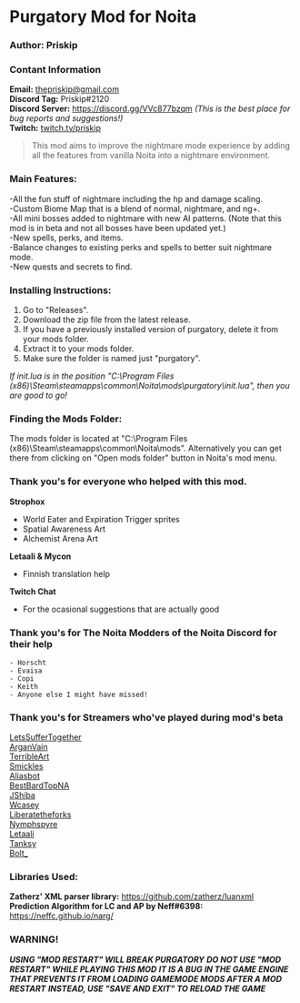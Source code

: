 # Purgatory Mod for Noita
### Author: Priskip 

### Contant Information
**Email:** thepriskip@gmail.com  
**Discord Tag:** Priskip#2120  
**Discord Server:** https://discord.gg/VVc877bzqm *(This is the best place for bug reports and suggestions!)*  
**Twitch:** [twitch.tv/priskip](https://www.twitch.tv/priskip)  

> This mod aims to improve the nightmare mode experience by adding all the features from vanilla Noita into a nightmare environment. 

### Main Features:
-All the fun stuff of nightmare including the hp and damage scaling.  
-Custom Biome Map that is a blend of normal, nightmare, and ng+.  
-All mini bosses added to nightmare with new AI patterns. (Note that this mod is in beta and not all bosses have been updated yet.)  
-New spells, perks, and items.  
-Balance changes to existing perks and spells to better suit nightmare mode.  
-New quests and secrets to find.  

### Installing Instructions:
1. Go to "Releases".
2. Download the zip file from the latest release.
3. If you have a previously installed version of purgatory, delete it from your mods folder.
4. Extract it to your mods folder.
5. Make sure the folder is named just "purgatory".

*If init.lua is in the position "C:\Program Files (x86)\Steam\steamapps\common\Noita\mods\purgatory\init.lua", then you are good to go!*

### Finding the Mods Folder:
The mods folder is located at "C:\Program Files (x86)\Steam\steamapps\common\Noita\mods".
Alternatively you can get there from clicking on "Open mods folder" button in Noita's mod menu.

### Thank you's for everyone who helped with this mod.
**Strophox**    
- World Eater and Expiration Trigger sprites
- Spatial Awareness Art
- Alchemist Arena Art

**Letaali & Mycon**    
- Finnish translation help

**Twitch Chat** 
- For the ocasional suggestions that are actually good

### Thank you's for The Noita Modders of the Noita Discord for their help
    - Horscht
    - Evaisa
    - Copi
    - Keith
    - Anyone else I might have missed!

### Thank you's for Streamers who've played during mod's beta
[LetsSufferTogether](https://www.twitch.tv/letssuffertogether)  
[ArganVain](https://www.twitch.tv/arganvain)  
[TerribleArt](https://www.twitch.tv/terribleart)  
[Smickles](https://www.twitch.tv/smickles)  
[Aliasbot](https://www.twitch.tv/aliasbot)  
[BestBardTopNA](https://www.twitch.tv/bestbardtopna)  
[JShiba](https://www.twitch.tv/j_shiba)  
[Wcasey](https://www.twitch.tv/wcasey)  
[Liberatetheforks](https://www.twitch.tv/liberatetheforks)  
[Nymphspyre](https://www.twitch.tv/nymphspyre)  
[Letaali](https://www.twitch.tv/letaali)  
[Tanksy](https://www.twitch.tv/tanksyplays)  
[Bolt_](https://www.twitch.tv/bolt_)  

### Libraries Used:
**Zatherz' XML parser library:** https://github.com/zatherz/luanxml  
**Prediction Algorithm for LC and AP by Neff#6398:** https://neffc.github.io/narg/  


### WARNING!
***USING "MOD RESTART" WILL BREAK PURGATORY***
***DO NOT USE "MOD RESTART" WHILE PLAYING THIS MOD***
***IT IS A BUG IN THE GAME ENGINE THAT PREVENTS IT FROM LOADING GAMEMODE MODS AFTER A MOD RESTART***
***INSTEAD, USE "SAVE AND EXIT" TO RELOAD THE GAME***
